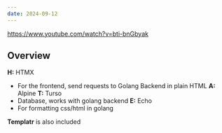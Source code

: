 ```yaml
---
date: 2024-09-12
---
```

https://www.youtube.com/watch?v=bti-bnGbyak

## Overview
**H:** HTMX
- For the frontend, send requests to Golang Backend in plain HTML
**A:** Alpine
**T:** Turso
- Database, works with golang backend
**E:** Echo
- For formatting css/html in golang

**Templatr** is also included